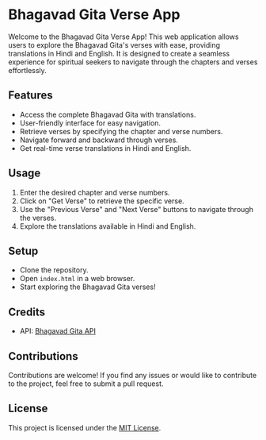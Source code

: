# Bhagavad Gita Verse App

Welcome to the Bhagavad Gita Verse App! This web application allows users to explore the Bhagavad Gita's verses with ease, providing translations in Hindi and English. It is designed to create a seamless experience for spiritual seekers to navigate through the chapters and verses effortlessly.

## Features

- Access the complete Bhagavad Gita with translations.
- User-friendly interface for easy navigation.
- Retrieve verses by specifying the chapter and verse numbers.
- Navigate forward and backward through verses.
- Get real-time verse translations in Hindi and English.

## Usage

1. Enter the desired chapter and verse numbers.
2. Click on "Get Verse" to retrieve the specific verse.
3. Use the "Previous Verse" and "Next Verse" buttons to navigate through the verses.
4. Explore the translations available in Hindi and English.

## Setup

- Clone the repository.
- Open `index.html` in a web browser.
- Start exploring the Bhagavad Gita verses!

## Credits

- API: [Bhagavad Gita API](https://bhagavadgitaapi.in/)

## Contributions

Contributions are welcome! If you find any issues or would like to contribute to the project, feel free to submit a pull request.

## License

This project is licensed under the [MIT License](LICENSE).
